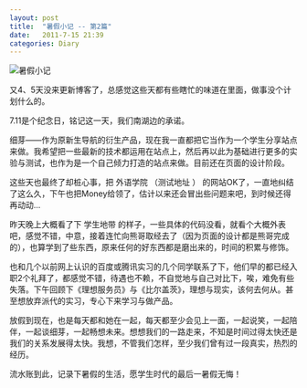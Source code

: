 ```yaml
---
layout: post
title:  "暑假小记 -- 第2篇"
date:   2011-7-15 21:39
categories: Diary
---
```


![暑假小记](https://i.imgur.com/cEKxapJ.jpg)

又4、5天没来更新博客了，总感觉这些天都有些瞎忙的味道在里面，做事没个计划什么的。 

7.11是个纪念日，铭记这一天，我们南湖边的承诺。 

细芽——作为原新生导航的衍生产品，现在我一直都把它当作为一个学生分享站点来做。我希望把一些最新的技术都运用在站点上，然后再以此为基础进行更多的实验与测试，也作为是一个自己倾力打造的站点来做。目前还在页面的设计阶段。 

这些天也最终了却桩心事，把 外语学院 （测试地址 ） 的网站OK了，一直地纠结了这么久，下午也把Money给领了，估计以来还会冒出些问题来吧，到时候还得再动动... 

昨天晚上大概看了下 学生地带 的样子，一些具体的代码没看，就看个大概外表吧，感觉不错，中意，接着连忙向熊哥取经去了（因为页面的设计都是熊哥完成的），也算学到了些东西，原来任何的好东西都是磨出来的，时间的积累与修饰。 

也和几个以前网上认识的百度或腾讯实习的几个同学联系了下，他们早的都已经入职2个礼拜了，都感觉不错，待遇也不赖，不自觉地与自己对比下，唉，难免有些失落。下午回顾下《理想服务员》与《比尔盖茨》，理想与现实，该何去何从。甚至想放弃派代的实习，专心下来学习与做产品。 

放假到现在，也是每天都和她在一起，每天都至少会见上一面，一起说笑，一起陪伴，一起谈细芽，一起畅想未来。想想我们的一路走来，不知是时间过得太快还是我们的关系发展得太快。我想，不管我们怎样，至少我们曾有过一段真实，热烈的经历。 

流水账到此，记录下暑假的生活，愿学生时代的最后一暑假无悔！ 
